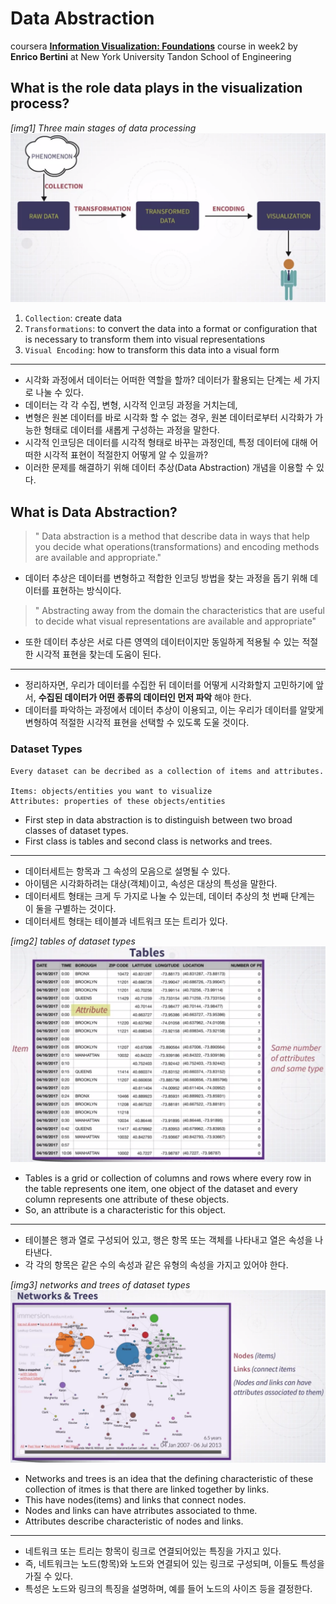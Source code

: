 Data Abstraction
================

coursera **[Information Visualization: Foundations](https://www.coursera.org/learn/information-visualization-fundamentals/)** course in week2 by **Enrico Bertini** at New York University Tandon School of Engineering

What is the role data plays in the visualization process?
---------------------------------------------------------

*[img1] Three main stages of data processing* ![Image of dataprocess](https://github.com/deepnsoul/TIL/blob/master/foundations/fig/dataprocess.png)

1.	`Collection`: create data
2.	`Transformations`: to convert the data into a format or configuration that is necessary to transform them into visual representations
3.	`Visual Encoding`: how to transform this data into a visual form

---

-	시각화 과정에서 데이터는 어떠한 역할을 할까? 데이터가 활용되는 단계는 세 가지로 나눌 수 있다.
-	데이터는 각 각 수집, 변형, 시각적 인코딩 과정을 거치는데,
-	변형은 원본 데이터를 바로 시각화 할 수 없는 경우, 원본 데이터로부터 시각화가 가능한 형태로 데이터를 새롭게 구성하는 과정을 말한다.
-	시각적 인코딩은 데이터를 시각적 형태로 바꾸는 과정인데, 특정 데이터에 대해 어떠한 시각적 표현이 적절한지 어떻게 알 수 있을까?
-	이러한 문제를 해결하기 위해 데이터 추상(Data Abstraction) 개념을 이용할 수 있다.  

What is Data Abstraction?
-------------------------

> " Data abstraction is a method that describe data in ways that help you decide what operations(transformations) and encoding methods are available and appropriate."

-	데이터 추상은 데이터를 변형하고 적합한 인코딩 방법을 찾는 과정을 돕기 위해 데이터를 표현하는 방식이다.  

> " Abstracting away from the domain the characteristics that are useful to decide what visual representations are available and appropriate"

-	또한 데이터 추상은 서로 다른 영역의 데이터이지만 동일하게 적용될 수 있는 적절한 시각적 표현을 찾는데 도움이 된다.

---

-	정리하자면, 우리가 데이터를 수집한 뒤 데이터를 어떻게 시각화할지 고민하기에 앞서, **수집된 데이터가 어떤 종류의 데이터인 먼저 파악** 해야 한다.
-	데이터를 파악하는 과정에서 데이터 추상이 이용되고, 이는 우리가 데이터를 알맞게 변형하여 적절한 시각적 표현을 선택할 수 있도록 도울 것이다.

### Dataset Types

```
Every dataset can be decribed as a collection of items and attributes.

Items: objects/entities you want to visualize
Attributes: properties of these objects/entities
```

-	First step in data abstraction is to distinguish between two broad classes of dataset types.
-	First class is tables and second class is networks and trees.

---

-	데이터세트는 항목과 그 속성의 모음으로 설명될 수 있다.
-	아이템은 시각화하려는 대상(객체)이고, 속성은 대상의 특성을 말한다.  
-	데이터세트 형태는 크게 두 가지로 나눌 수 있는데, 데이터 추상의 첫 번째 단계는 이 둘을 구별하는 것이다.
-	데이터세트 형태는 테이블과 네트워크 또는 트리가 있다.  

*[img2] tables of dataset types* ![image of tables](https://github.com/deepnsoul/TIL/blob/master/foundations/fig/tables.png)

-	Tables is a grid or collection of columns and rows where every row in the table represents one item, one object of the dataset and every column represents one attribute of these objects.
-	So, an attribute is a characteristic for this object.

---

-	테이블은 행과 열로 구성되어 있고, 행은 항목 또는 객체를 나타내고 열은 속성을 나타낸다.
-	각 각의 항목은 같은 수의 속성과 같은 유형의 속성을 가지고 있어야 한다.

*[img3] networks and trees of dataset types* ![image of networks](https://github.com/deepnsoul/TIL/blob/master/foundations/fig/networks.png)

-	Networks and trees is an idea that the defining characteristic of these collection of itmes is that there are linked together by links.
-	This have nodes(items) and links that connect nodes.
-	Nodes and links can have atrributes associated to thme.
-	Attributes describe characteristic of nodes and links.

---

-	네트워크 또는 트리는 항목이 링크로 연결되어있는 특징을 가지고 있다.
-	즉, 네트워크는 노드(항목)와 노드와 연결되어 있는 링크로 구성되며, 이들도 특성을 가질 수 있다.
-	특성은 노드와 링크의 특징을 설명하며, 예를 들어 노드의 사이즈 등을 결정한다.
